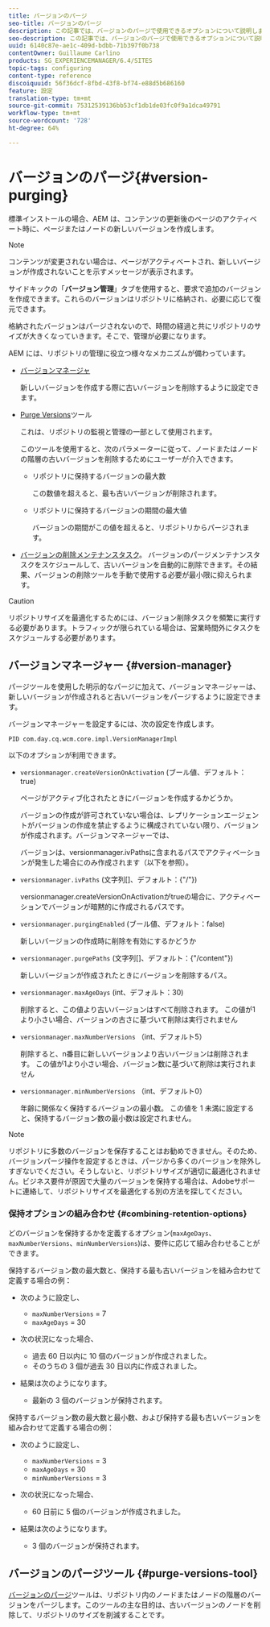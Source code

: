 ```yaml
---
title: バージョンのパージ
seo-title: バージョンのパージ
description: この記事では、バージョンのパージで使用できるオプションについて説明します。
seo-description: この記事では、バージョンのパージで使用できるオプションについて説明します。
uuid: 6140c87e-ae1c-409d-bdbb-71b397f0b738
contentOwner: Guillaume Carlino
products: SG_EXPERIENCEMANAGER/6.4/SITES
topic-tags: configuring
content-type: reference
discoiquuid: 56f36dcf-8fbd-43f8-bf74-e88d5b686160
feature: 設定
translation-type: tm+mt
source-git-commit: 75312539136bb53cf1db1de03fc0f9a1dca49791
workflow-type: tm+mt
source-wordcount: '728'
ht-degree: 64%

---
```



# バージョンのパージ{#version-purging}

標準インストールの場合、AEM は、コンテンツの更新後のページのアクティベート時に、ページまたはノードの新しいバージョンを作成します。

>[!NOTE]
>
>コンテンツが変更されない場合は、ページがアクティベートされ、新しいバージョンが作成されないことを示すメッセージが表示されます。

サイドキックの「**バージョン管理**」タブを使用すると、要求で追加のバージョンを作成できます。これらのバージョンはリポジトリに格納され、必要に応じて復元できます。

格納されたバージョンはパージされないので、時間の経過と共にリポジトリのサイズが大きくなっていきます。そこで、管理が必要になります。

AEM には、リポジトリの管理に役立つ様々なメカニズムが備わっています。

* [バージョンマネージャ](#version-manager)

   新しいバージョンを作成する際に古いバージョンを削除するように設定できます。

* [Purge Versions](/help/sites-deploying/monitoring-and-maintaining.md#version-purging)ツール

   これは、リポジトリの監視と管理の一部として使用されます。

   このツールを使用すると、次のパラメーターに従って、ノードまたはノードの階層の古いバージョンを削除するためにユーザーが介入できます。

   * リポジトリに保持するバージョンの最大数

      この数値を超えると、最も古いバージョンが削除されます。

   * リポジトリに保持するバージョンの期間の最大値

      バージョンの期間がこの値を超えると、リポジトリからパージされます。

* [バージョンの削除メンテナンスタスク](/help/sites-administering/operations-dashboard.md#automated-maintenance-tasks)。 バージョンのパージメンテナンスタスクをスケジュールして、古いバージョンを自動的に削除できます。その結果、バージョンの削除ツールを手動で使用する必要が最小限に抑えられます。

>[!CAUTION]
>
>リポジトリサイズを最適化するためには、バージョン削除タスクを頻繁に実行する必要があります。トラフィックが限られている場合は、営業時間外にタスクをスケジュールする必要があります。

## バージョンマネージャー {#version-manager}

パージツールを使用した明示的なパージに加えて、バージョンマネージャーは、新しいバージョンが作成されると古いバージョンをパージするように設定できます。

バージョンマネージャーを設定するには、次の設定を作成します。

`PID com.day.cq.wcm.core.impl.VersionManagerImpl`

以下のオプションが利用できます。

* `versionmanager.createVersionOnActivation` (ブール値、デフォルト：true)

   ページがアクティブ化されたときにバージョンを作成するかどうか。

   バージョンの作成が許可されていない場合は、レプリケーションエージェントがバージョンの作成を禁止するように構成されていない限り、バージョンが作成されます。バージョンマネージャーでは、

   バージョンは、versionmanager.ivPathsに含まれるパスでアクティベーションが発生した場合にのみ作成されます（以下を参照）。

* `versionmanager.ivPaths` (文字列[]、デフォルト：{&quot;/&quot;})

   versionmanager.createVersionOnActivationがtrueの場合に、アクティベーションでバージョンが暗黙的に作成されるパスです。

* `versionmanager.purgingEnabled` (ブール値、デフォルト：false)

   新しいバージョンの作成時に削除を有効にするかどうか

* `versionmanager.purgePaths` (文字列[]、デフォルト：{&quot;/content&quot;})

   新しいバージョンが作成されたときにバージョンを削除するパス。

* `versionmanager.maxAgeDays` (int、デフォルト：30)

   削除すると、この値より古いバージョンはすべて削除されます。 この値が1より小さい場合、バージョンの古さに基づいて削除は実行されません

* `versionmanager.maxNumberVersions` （int、デフォルト5）

   削除すると、n番目に新しいバージョンより古いバージョンは削除されます。 この値が1より小さい場合、バージョン数に基づいて削除は実行されません

* `versionmanager.minNumberVersions` （int、デフォルト0）

   年齢に関係なく保持するバージョンの最小数。 この値を 1 未満に設定すると、保持するバージョン数の最小数は設定されません。

>[!NOTE]
>
>リポジトリに多数のバージョンを保存することはお勧めできません。そのため、バージョンパージ操作を設定するときは、パージから多くのバージョンを除外しすぎないでください。そうしないと、リポジトリサイズが適切に最適化されません。ビジネス要件が原因で大量のバージョンを保持する場合は、Adobeサポートに連絡して、リポジトリサイズを最適化する別の方法を探してください。

### 保持オプションの組み合わせ {#combining-retention-options}

どのバージョンを保持するかを定義するオプション(`maxAgeDays`、`maxNumberVersions`、`minNumberVersions`)は、要件に応じて組み合わせることができます。

保持するバージョン数の最大数と、保持する最も古いバージョンを組み合わせて定義する場合の例：

* 次のように設定し、

   * `maxNumberVersions` = 7
   * `maxAgeDays` = 30

* 次の状況になった場合、

   * 過去 60 日以内に 10 個のバージョンが作成されました。
   * そのうちの 3 個が過去 30 日以内に作成されました。

* 結果は次のようになります。

   * 最新の 3 個のバージョンが保持されます。

保持するバージョン数の最大数と最小数、および保持する最も古いバージョンを組み合わせて定義する場合の例：

* 次のように設定し、

   * `maxNumberVersions` = 3
   * `maxAgeDays` = 30
   * `minNumberVersions` = 3

* 次の状況になった場合、

   * 60 日前に 5 個のバージョンが作成されました。

* 結果は次のようになります。

   * 3 個のバージョンが保持されます。

## バージョンのパージツール {#purge-versions-tool}

[バージョンのパージ](/help/sites-deploying/monitoring-and-maintaining.md#purgeversionstool)ツールは、リポジトリ内のノードまたはノードの階層のバージョンをパージします。このツールの主な目的は、古いバージョンのノードを削除して、リポジトリのサイズを削減することです。
